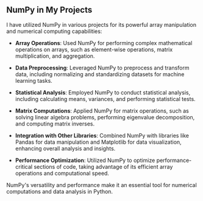 ## NumPy in My Projects

I have utilized NumPy in various projects for its powerful array manipulation and numerical computing capabilities:

- **Array Operations**: Used NumPy for performing complex mathematical operations on arrays, such as element-wise operations, matrix multiplication, and aggregation.

- **Data Preprocessing**: Leveraged NumPy to preprocess and transform data, including normalizing and standardizing datasets for machine learning tasks.

- **Statistical Analysis**: Employed NumPy to conduct statistical analysis, including calculating means, variances, and performing statistical tests.

- **Matrix Computations**: Applied NumPy for matrix operations, such as solving linear algebra problems, performing eigenvalue decomposition, and computing matrix inverses.

- **Integration with Other Libraries**: Combined NumPy with libraries like Pandas for data manipulation and Matplotlib for data visualization, enhancing overall analysis and insights.

- **Performance Optimization**: Utilized NumPy to optimize performance-critical sections of code, taking advantage of its efficient array operations and computational speed.

NumPy's versatility and performance make it an essential tool for numerical computations and data analysis in Python.